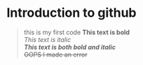# Introduction to github 
> this is my first code 
**This text is bold**\
*This text is italic*\
***This text is both bold and italic***\
~~OOPS I made an error~~
